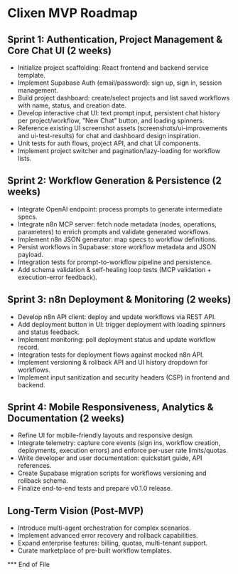 # Clixen MVP Roadmap

## Sprint 1: Authentication, Project Management & Core Chat UI (2 weeks)
- Initialize project scaffolding: React frontend and backend service template.
- Implement Supabase Auth (email/password): sign up, sign in, session management.
- Build project dashboard: create/select projects and list saved workflows with name, status, and creation date.
- Develop interactive chat UI: text prompt input, persistent chat history per project/workflow, "New Chat" button, and loading spinners.
- Reference existing UI screenshot assets (screenshots/ui-improvements and ui-test-results) for chat and dashboard design inspiration.
- Unit tests for auth flows, project API, and chat UI components.
- Implement project switcher and pagination/lazy-loading for workflow lists.

## Sprint 2: Workflow Generation & Persistence (2 weeks)
- Integrate OpenAI endpoint: process prompts to generate intermediate specs.
 - Integrate n8n MCP server: fetch node metadata (nodes, operations, parameters) to enrich prompts and validate generated workflows.
- Implement n8n JSON generator: map specs to workflow definitions.
- Persist workflows in Supabase: store workflow metadata and JSON payload.
- Integration tests for prompt-to-workflow pipeline and persistence.
- Add schema validation & self-healing loop tests (MCP validation + execution-error feedback).

## Sprint 3: n8n Deployment & Monitoring (2 weeks)
- Develop n8n API client: deploy and update workflows via REST API.
- Add deployment button in UI: trigger deployment with loading spinners and status feedback.
- Implement monitoring: poll deployment status and update workflow record.
- Integration tests for deployment flows against mocked n8n API.
- Implement versioning & rollback API and UI history dropdown for workflows.
- Implement input sanitization and security headers (CSP) in frontend and backend.

## Sprint 4: Mobile Responsiveness, Analytics & Documentation (2 weeks)
- Refine UI for mobile-friendly layouts and responsive design.
- Integrate telemetry: capture core events (sign ins, workflow creation, deployments, execution errors) and enforce per-user rate limits/quotas.
- Write developer and user documentation: quickstart guide, API references.
- Create Supabase migration scripts for workflows versioning and rollback schema.
- Finalize end-to-end tests and prepare v0.1.0 release.

## Long-Term Vision (Post-MVP)
- Introduce multi-agent orchestration for complex scenarios.
- Implement advanced error recovery and rollback capabilities.
- Expand enterprise features: billing, quotas, multi-tenant support.
- Curate marketplace of pre-built workflow templates.

*** End of File

